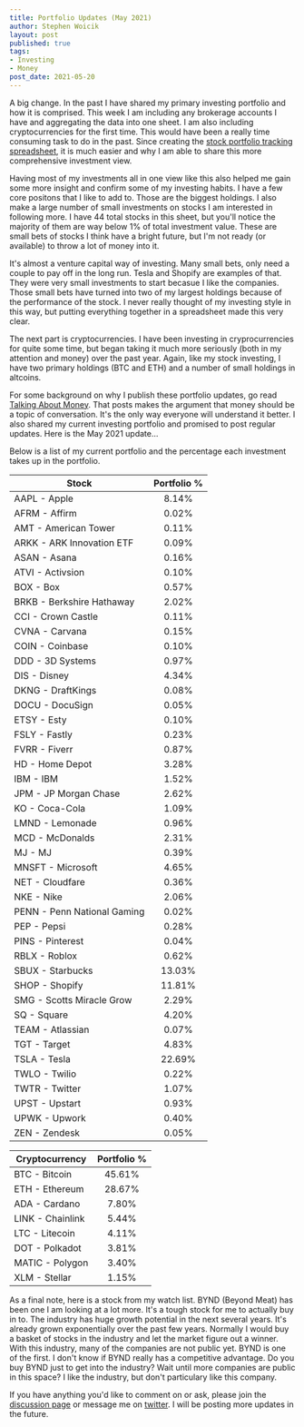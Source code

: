 ```yaml
---
title: Portfolio Updates (May 2021)
author: Stephen Woicik
layout: post
published: true
tags:
- Investing
- Money
post_date: 2021-05-20
---
```

A big change. In the past I have shared my primary investing portfolio and how it is comprised. This week I am including any brokerage accounts I have and aggregating the data into one sheet. I am also including cryptocurrencies for the first time. This would have been a really time consuming task to do in the past. Since creating the [stock portfolio tracking spreadsheet](https://swoicik.com/2021/stock-portfolio-tracking), it is much easier and why I am able to share this more comprehensive investment view. 

Having most of my investments all in one view like this also helped me gain some more insight and confirm some of my investing habits. I have a few core positons that I like to add to. Those are the biggest holdings. I also make a large number of small investments on stocks I am interested in following more. I have 44 total stocks in this sheet, but you'll notice the majority of them are way below 1% of total investment value. These are small bets of stocks I think have a bright future, but I'm not ready (or available) to throw a lot of money into it. 

It's almost a venture capital way of investing. Many small bets, only need a couple to pay off in the long run. Tesla and Shopify are examples of that. They were very small investments to start becasue I like the companies. Those small bets have turned into two of my largest holdings because of the performance of the stock. I never really thought of my investing style in this way, but putting everything together in a spreadsheet made this very clear.

The next part is cryptocurrencies. I have been investing in cryprocurrencies for quite some time, but began taking it much more seriously (both in my attention and money) over the past year. Again, like my stock investing, I have two primary holdings (BTC and ETH) and a number of small holdings in altcoins. 

For some background on why I publish these portfolio updates, go read [Talking About Money](https://swoicik.com/2020/talk-about-money). That posts makes the argument that money should be a topic of conversation. It's the only way everyone will understand it better. I also shared my current investing portfolio and promised to post regular updates. Here is the May 2021 update... 

Below is a list of my current portfolio and the percentage each investment takes up in the portfolio.

| Stock                       | Portfolio % |
| ---                         | :---:       |
| AAPL - Apple                | 8.14%       |
| AFRM - Affirm               | 0.02%       |
| AMT - American Tower        | 0.11%       |
| ARKK - ARK Innovation ETF   | 0.09%       |
| ASAN - Asana                | 0.16%       |
| ATVI - Activsion            | 0.10%       |
| BOX - Box                   | 0.57%       |
| BRKB - Berkshire Hathaway   | 2.02%       |
| CCI - Crown Castle          | 0.11%       |
| CVNA - Carvana              | 0.15%       |
| COIN - Coinbase             | 0.10%       |
| DDD - 3D Systems            | 0.97%       |
| DIS - Disney                | 4.34%       |
| DKNG - DraftKings           | 0.08%       |
| DOCU - DocuSign             | 0.05%       |
| ETSY - Esty                 | 0.10%       |
| FSLY - Fastly               | 0.23%       |
| FVRR - Fiverr               | 0.87%       |
| HD - Home Depot             | 3.28%       |
| IBM - IBM                   | 1.52%       |
| JPM - JP Morgan Chase       | 2.62%       |
| KO - Coca-Cola              | 1.09%       |
| LMND - Lemonade             | 0.96%       |
| MCD - McDonalds             | 2.31%       |
| MJ - MJ                     | 0.39%       |
| MNSFT - Microsoft           | 4.65%       |
| NET - Cloudfare             | 0.36%       |
| NKE - Nike                  | 2.06%       |
| PENN - Penn National Gaming | 0.02%       |
| PEP - Pepsi                 | 0.28%       |
| PINS - Pinterest            | 0.04%       |
| RBLX - Roblox               | 0.62%       |
| SBUX - Starbucks            | 13.03%      |
| SHOP - Shopify              | 11.81%      |
| SMG - Scotts Miracle Grow   | 2.29%       |
| SQ - Square                 | 4.20%       |
| TEAM - Atlassian            | 0.07%       |
| TGT - Target                | 4.83%       |
| TSLA - Tesla                | 22.69%      |
| TWLO - Twilio               | 0.22%       |
| TWTR - Twitter              | 1.07%       |
| UPST - Upstart              | 0.93%       |
| UPWK - Upwork               | 0.40%       |
| ZEN - Zendesk               | 0.05%       |


| Cryptocurrency              | Portfolio % |
| ---                         | :---:       |
| BTC - Bitcoin               | 45.61%      |
| ETH - Ethereum              | 28.67%      |
| ADA - Cardano               | 7.80%       |
| LINK - Chainlink            | 5.44%       |
| LTC - Litecoin              | 4.11%       |
| DOT - Polkadot              | 3.81%       |
| MATIC - Polygon             | 3.40%       |
| XLM - Stellar               | 1.15%       |

As a final note, here is a stock from my watch list. BYND (Beyond Meat) has been one I am looking at a lot more. It's a tough stock for me to actually buy in to. The industry has huge growth potential in the next several years. It's already grown exponentially over the past few years. Normally I would buy a basket of stocks in the industry and let the market figure out a winner. With this industry, many of the companies are not public yet. BYND is one of the first. I don't know if BYND really has a competitive advantage. Do you buy BYND just to get into the industry? Wait until more companies are public in this space? I like the industry, but don't particulary like this company. 

If you have anything you'd like to comment on or ask, please join the [discussion page](https://github.com/swoicik/swoicik.github.io/discussions/13) or message me on [twitter](https://twitter.com/swoicik). I will be posting more updates in the future. 
